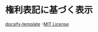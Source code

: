 # 権利表記に基づく表示  
[docsify-template](https://github.com/docsifyjs/docsify-template/tree/main) -[MIT License](https://github.com/docsifyjs/docsify-template/blob/main/LICENSE)
